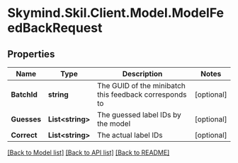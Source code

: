 
# Skymind.Skil.Client.Model.ModelFeedBackRequest

## Properties

Name | Type | Description | Notes
------------ | ------------- | ------------- | -------------
**BatchId** | **string** | The GUID of the minibatch this feedback corresponds to | [optional] 
**Guesses** | **List&lt;string&gt;** | The guessed label IDs by the model | [optional] 
**Correct** | **List&lt;string&gt;** | The actual label IDs | [optional] 

[[Back to Model list]](../README.md#documentation-for-models)
[[Back to API list]](../README.md#documentation-for-api-endpoints)
[[Back to README]](../README.md)

